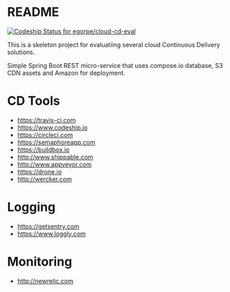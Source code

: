 README
======

[ ![Codeship Status for egorpe/cloud-cd-eval](https://www.codeship.io/projects/b0a402d0-2367-0132-2ac9-66ff9c0c3cf8/status)](https://www.codeship.io/projects/36686)

This is a skeleton project for evaluatiing several cloud Continuous Delivery solutions.

Simple Spring Boot REST micro-service that uses compose.io database, S3 CDN assets and Amazon for deployment. 

# CD Tools

* https://travis-ci.com
* https://www.codeship.io
* https://circleci.com
* https://semaphoreapp.com
* https://buildbox.io
* http://www.shippable.com
* http://www.appveyor.com
* https://drone.io
* http://wercker.com

# Logging

* https://getsentry.com
* https://www.loggly.com

# Monitoring

* http://newrelic.com

